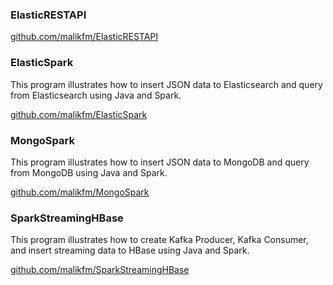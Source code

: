 ### ElasticRESTAPI
<p></p>
<a href="https://github.com/malikfm/ElasticRESTAPI">github.com/malikfm/ElasticRESTAPI</a>

### ElasticSpark
<p>This program illustrates how to insert JSON data to Elasticsearch and query from Elasticsearch using Java and Spark.</p>
<a href="https://github.com/malikfm/ElasticSpark">github.com/malikfm/ElasticSpark</a>

### MongoSpark
<p>This program illustrates how to insert JSON data to MongoDB and query from MongoDB using Java and Spark.</p>
<a href="https://github.com/malikfm/MongoSpark">github.com/malikfm/MongoSpark</a>

### SparkStreamingHBase
<p>This program illustrates how to create Kafka Producer, Kafka Consumer, and insert streaming data to HBase using Java and Spark.</p>
<a href="https://github.com/malikfm/SparkStreamingHBase">github.com/malikfm/SparkStreamingHBase</a>
